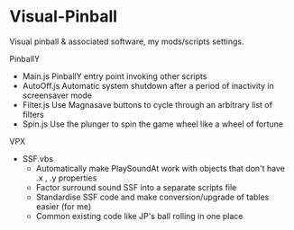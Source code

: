 # Visual-Pinball
Visual pinball & associated software, my mods/scripts settings.

PinballY
  - Main.js     PinballY entry point invoking other scripts
  - AutoOff.js  Automatic system shutdown after a period of inactivity in screensaver mode
  - Filter.js   Use Magnasave buttons to cycle through an arbitrary list of filters
  - Spin.js     Use the plunger to spin the game wheel like a wheel of fortune
 

VPX
  - SSF.vbs
    - Automatically make PlaySoundAt work with objects that don't have .x , .y properties
    - Factor surround sound SSF into a separate scripts file
    - Standardise SSF code and make conversion/upgrade of tables easier (for me) 
    - Common existing code like JP's ball rolling in one place  
